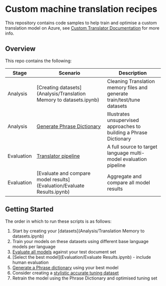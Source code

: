 # Custom machine translation recipes

This repository contains code samples to help train and optimise a custom translation model on Azure,
see [Custom Translator Documentation](https://docs.microsoft.com/en-us/azure/cognitive-services/translator/custom-translator/overview)
for more info.

## Overview
This repo contains the following:

| Stage | Scenario | Description |
| -------- | ----------- | ------|
| Analysis | [Creating datasets](Analysis/Translation Memory to datasets.ipynb) | Cleaning Translation memory files and generate train/test/tune datasets
| Analysis | [Generate Phrase Dictionary](Analysis/Phrase_Dictionary/README.md) | Illustrates unsupervised approaches to building a Phrase Dictionary
| Evaluation | [Translator pipeline](Evaluation/translator_pipeline.py) | A full source to target language multi-model evaluation pipeline
| Evaluation | [Evaluate and compare model results](Evaluation/Evaluate Results.ipynb) | Aggregate and compare all model results

## Getting Started

The order in which to run these scripts is as follows:

1) Start by creating your [datasets](Analysis/Translation Memory to datasets.ipynb)
2) Train your models on these datasets using different base language models per language
3) [Evaluate all models](Evaluation/translator_pipeline.py) against your test document set
4) [Select the best model](Evaluation/Evaluate Results.ipynb) - include human evaluation
5) [Generate a Phrase dictionary](Analysis/Phrase_Dictionary/README.md) using your best model
6) Consider creating a [stylistic accurate tuning dataset](https://docs.microsoft.com/en-us/azure/cognitive-services/translator/custom-translator/training-and-model#tuning-document-type-for-custom-translator)
7) Retrain the model using the Phrase Dictionary and optimised tuning set